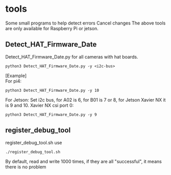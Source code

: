 # tools
Some small programs to help detect errors
Cancel changes
The above tools are only available for Raspberry Pi or jetson.  
  
## Detect_HAT_Firmware_Date
Detect_HAT_Firmware_Date.py for all cameras with hat boards.  
```shell
python3 Detect_HAT_Firmware_Date.py -y <i2c-bus>
```
[Example]  
For pi4: 
```shell
python3 Detect_HAT_Firmware_Date.py -y 10
```

For Jetson:
Set i2c bus, for A02 is 6, for B01 is 7 or 8, for Jetson Xavier NX it is 9 and 10.
Xavier NX csi port 0:
```shell
python3 Detect_HAT_Firmware_Date.py -y 9
```


## register_debug_tool
register_debug_tool.sh use
```shell
./register_debug_tool.sh
```
By default, read and write 1000 times, if they are all "successful", it means there is no problem
